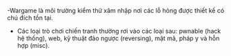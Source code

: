 -Wargame là môi trường kiểm thử xâm nhập nơi các lỗ hỏng được thiết kế có chú đích tồn tại.
- Các loại trò chơi chiến tranh thường rơi vào các loại sau: pwnable (hack hệ thống), web, kỹ thuật đảo ngược (reversing), mật mã, pháp y và hỗn hợp (misc). 

